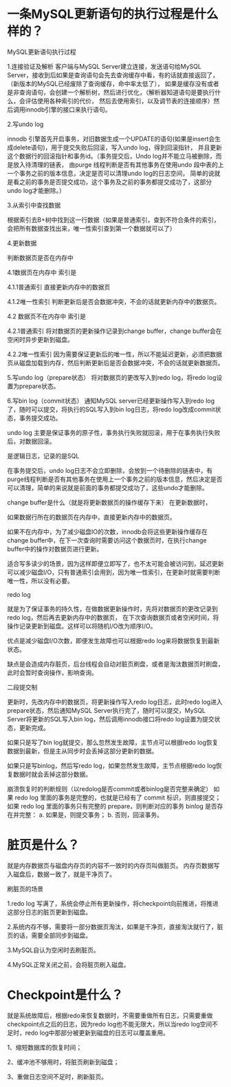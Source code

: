 


# 一条MySQL更新语句的执行过程是什么样的？

MySQL更新语句执行过程

1.连接验证及解析
客户端与MySQL Server建立连接，发送语句给MySQL Server，接收到后如果是查询语句会先去查询缓存中看，有的话就直接返回了，
（新版本的MySQL已经废除了查询缓存，命中率太低了），
如果是缓存没有或者是非查询语句，会创建一个解析树，然后进行优化，（解析器知道语句是要执行什么，会评估使用各种索引的代价，
然后去使用索引，以及调节表的连接顺序）然后调用innodb引擎的接口来执行语句。

2.写undo log    

innodb 引擎首先开启事务，对旧数据生成一个UPDATE的语句(如果是insert会生成delete语句)，用于提交失败后回滚，写入undo log，得到回滚指针，
并且更新这个数据行的回滚指针和事务id。（事务提交后，Undo log并不能立马被删除，而是放入待清理的链表，
由purge 线程判断是否有其他事务在使用undo 段中表的上一个事务之前的版本信息，决定是否可以清理undo log的日志空间，
简单的说就是看之前的事务是否提交成功，这个事务及之前的事务都提交成功了，这部分undo log才能删除。）

3.从索引中查找数据    

根据索引去B+树中找到这一行数据（如果是普通索引，查到不符合条件的索引，会把所有数据查找出来，唯一性索引查到第一个数据就可以了）

4.更新数据

判断数据页是否在内存中

4.1数据页在内存中
索引是

4.1.1普通索引
直接更新内存中的数据页

4.1.2唯一性索引
判断更新后是否会数据冲突，不会的话就更新内存中的数据页。

4.2 数据页不在内存中
索引是

4.2.1普通索引
将对数据页的更新操作记录到change buffer，change buffer会在空闲时异步更新到磁盘。

4.2.2唯一性索引
因为需要保证更新后的唯一性，所以不能延迟更新，必须把数据页从磁盘加载到内存，然后判断更新后是否会数据冲突，不会的话就更新数据页。

5.写undo log（prepare状态）
将对数据页的更改写入到redo log，将redo log设置为prepare状态。

6.写bin log（commit状态）
通知MySQL server已经更新操作写入到redo log 了，随时可以提交，将执行的SQL写入到bin log日志，将redo log改成commit状态，事务提交成功。

undo log
主要是保证事务的原子性，事务执行失败就回滚，用于在事务执行失败后，对数据回滚。

是逻辑日志，记录的是SQL

在事务提交后，undo log日志不会立即删除，会放到一个待删除的链表中，有purge线程判断是否有其他事务在使用上一个事务之前的版本信息，然后决定是否可以清理，简单的来说就是前面的事务都提交成功了，这些undo才能删除。

change buffer是什么（就是将更新数据页的操作缓存下来）
在更新数据时，

如果数据行所在的数据页在内存中，直接更新内存中的数据页。

如果不在内存中，为了减少磁盘IO的次数，innodb会将这些更新操作缓存在change buffer中，在下一次查询时需要访问这个数据页时，在执行change buffer中的操作对数据页进行更新。

适合写多读少的场景，因为这样即便立即写了，也不太可能会被访问到，延迟更新可以减少磁盘I/O，只有普通索引会用到，因为唯一性索引，在更新时就需要判断唯一性，所以没有必要。

redo log    

就是为了保证事务的持久性，在做数据更新操作时，先将对数据页的更改记录到redo log，然后再去更新内存中的数据页，
在下次查询数据页或者空闲时间，将操作记录更新到磁盘。这样可以将随机I/O改为顺序I/O。

优点是减少磁盘I/O次数，即便发生故障也可以根据redo log来将数据恢复到最新状态。

缺点是会造成内存脏页，后台线程会自动对脏页刷盘，或者是淘汰数据页时刷盘，此时会暂时查询操作，影响查询。

二段提交制    

更新时，先改内存中的数据页，将更新操作写入redo log日志，此时redo log进入prepare状态，然后通知MySQL Server执行完了，随时可以提交，MySQL Server将更新的SQL写入bin log，然后调用innodb接口将redo log设置为提交状态，更新完成。

如果只是写了bin log就提交，那么忽然发生故障，主节点可以根据redo log恢复数据到最新，但是主从同步时会丢掉这部分更新的数据。

如果只是写binlog，然后写redo log，如果忽然发生故障，主节点根据redo log恢复数据时就会丢掉这部分数据。

崩溃恢复时的判断规则（以redolog是否commit或者binlog是否完整来确定）
如果 redo log 里面的事务是完整的，也就是已经有了 commit 标识，则直接提交；
如果 redo log 里面的事务只有完整的 prepare，则判断对应的事务 binlog 是否存在并完整： a. 如果是，则提交事务； b. 否则，回滚事务。

# 脏页是什么？    

就是内存数据页与磁盘内存页的内容不一致时的内存页叫做脏页。
内存页数据写入磁盘后，数据一致了，就是干净页了。

刷脏页的场景

1.redo log 写满了，系统会停止所有更新操作，将checkpoint向前推进，将推进这部分日志的脏页更新到磁盘。

2.系统内存不够，需要将一部分数据页淘汰，如果是干净页，直接淘汰就行了，脏页的话，需要全部同步到磁盘。

3.MySQL自认为空闲时去刷脏页。

4.MySQL正常关闭之前，会将脏页刷入磁盘。

# Checkpoint是什么？    

就是系统故障后，根据redo来恢复数据时，不需要重做所有日志，只需要重做checkpoint点之后的日志，因为redo log也不能无限大，所以当redo log空间不足时，redo log中那部分被更新到磁盘的日志可以覆盖重用。

1、缩短数据库的恢复时间；

2、缓冲池不够用时，将脏页刷新到磁盘；

3、重做日志空间不足时，刷新脏页。

